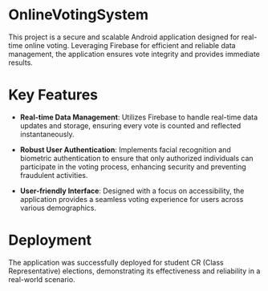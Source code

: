 # OnlineVotingSystem

This project is a secure and scalable Android application designed for real-time online voting. Leveraging Firebase for efficient and reliable data management, the application ensures vote integrity and provides immediate results.

# Key Features
- **Real-time Data Management**: Utilizes Firebase to handle real-time data updates and storage, ensuring every vote is counted and reflected instantaneously.
  
- **Robust User Authentication**: Implements facial recognition and biometric authentication to ensure that only authorized individuals can participate in the voting process, enhancing security and preventing fraudulent activities.

- **User-friendly Interface**: Designed with a focus on accessibility, the application provides a seamless voting experience for users across various demographics.

# Deployment
The application was successfully deployed for student CR (Class Representative) elections, demonstrating its effectiveness and reliability in a real-world scenario.
